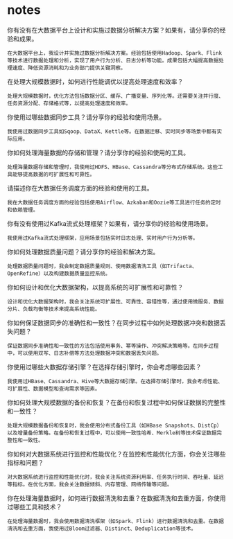 # notes

你有没有在大数据平台上设计和实施过数据分析解决方案？如果有，请分享你的经验和成果。

```
在大数据平台上，我设计并实施过数据分析解决方案。经验包括使用Hadoop、Spark、Flink等技术进行数据处理和分析，实现了用户行为分析、日志分析等功能。成果包括大幅提高数据处理速度、降低资源消耗和为业务部门提供关键洞察。
```

在处理大规模数据时，如何进行性能调优以提高处理速度和效率？

```
处理大规模数据时，优化方法包括数据分区、缓存、广播变量、序列化等。还需要关注并行度、任务资源分配、存储格式等，以提高处理速度和效率。
```

你使用过哪些数据同步工具？请分享你的经验和使用场景。

```
我使用过数据同步工具如Sqoop、DataX、Kettle等。在数据迁移、实时同步等场景中都有实际应用。
```

你如何处理海量数据的存储和管理？请分享你的经验和使用的工具。

```
处理海量数据存储和管理时，我使用过HDFS、HBase、Cassandra等分布式存储系统。这些工具能够提高数据的可扩展性和可靠性。
```

请描述你在大数据任务调度方面的经验和使用的工具。

```
我在大数据任务调度方面的经验包括使用Airflow、Azkaban和Oozie等工具进行任务的定时和依赖管理。
```

你有没有使用过Kafka流式处理框架？如果有，请分享你的经验和使用场景。

```
我使用过Kafka流式处理框架，应用场景包括实时日志处理、实时用户行为分析等。
```

你如何处理数据质量问题？请分享你的经验和解决方案。

```
处理数据质量问题时，我会制定数据质量规则、使用数据清洗工具（如Trifacta、OpenRefine）以及构建数据质量监控系统。
```

你如何设计和优化大数据架构，以提高系统的可扩展性和可靠性？

```
设计和优化大数据架构时，我会关注系统可扩展性、可靠性、容错性等，通过使用微服务、数据分片、负载均衡等技术来提高系统性能。
```

你如何保证数据同步的准确性和一致性？在同步过程中如何处理数据冲突和数据丢失问题？

```
保证数据同步准确性和一致性的方法包括使用事务、幂等操作、冲突解决策略等。在同步过程中，可以使用双写、日志补偿等方法处理数据冲突和数据丢失问题。
```

你使用过哪些大数据存储引擎？在选择存储引擎时，你会考虑哪些因素？

```
我使用过HBase、Cassandra、Hive等大数据存储引擎。在选择存储引擎时，我会考虑性能、可扩展性、数据模型和查询需求等因素。
```

你如何处理大规模数据的备份和恢复？在备份和恢复过程中如何保证数据的完整性和一致性？

```
处理大规模数据备份和恢复时，我会使用分布式备份工具（如HBase Snapshots、DistCp）以及增量备份策略。在备份和恢复过程中，可以使用一致性哈希、Merkle树等技术保证数据完整性和一致性。
```

你如何对大数据系统进行监控和性能优化？在监控和性能优化方面，你会关注哪些指标和问题？

```
对大数据系统进行监控和性能优化时，我会关注系统资源利用率、任务执行时间、吞吐量、延迟等指标。在优化方面，我会关注数据倾斜、内存管理、网络传输等问题。
```

你在处理海量数据时，如何进行数据清洗和去重？在数据清洗和去重方面，你使用过哪些工具和技术？

```
在处理海量数据时，我会使用数据清洗框架（如Spark、Flink）进行数据清洗和去重。在数据清洗和去重方面，我使用过Bloom过滤器、Distinct、Deduplication等技术。
```



